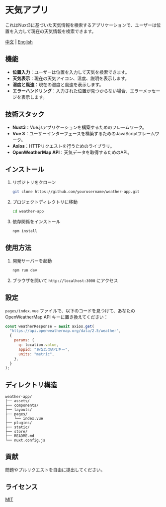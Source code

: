 # 天気アプリ

これはNuxt3に基づいた天気情報を検索するアプリケーションで、ユーザーは位置を入力して現在の天気情報を検索できます。

[中文](README_ZH.md) | [English](README_EN.md)

## 機能

- **位置入力**：ユーザーは位置を入力して天気を検索できます。
- **天気表示**：現在の天気アイコン、温度、説明を表示します。
- **湿度と風速**：現在の湿度と風速を表示します。
- **エラーハンドリング**：入力された位置が見つからない場合、エラーメッセージを表示します。

## 技術スタック

- **Nuxt3**：Vue.jsアプリケーションを構築するためのフレームワーク。
- **Vue 3**：ユーザーインターフェースを構築するためのJavaScriptフレームワーク。
- **Axios**：HTTPリクエストを行うためのライブラリ。
- **OpenWeatherMap API**：天気データを取得するためのAPI。

## インストール

1. リポジトリをクローン

    ```bash
    git clone https://github.com/yourusername/weather-app.git
    ```

2. プロジェクトディレクトリに移動

    ```bash
    cd weather-app
    ```

3. 依存関係をインストール

    ```bash
    npm install
    ```

## 使用方法

1. 開発サーバーを起動

    ```bash
    npm run dev
    ```

2. ブラウザを開いて `http://localhost:3000` にアクセス

## 設定

`pages/index.vue` ファイルで、以下のコードを見つけて、あなたの OpenWeatherMap API キーに置き換えてください：

```javascript
const weatherResponse = await axios.get(
  "https://api.openweathermap.org/data/2.5/weather",
  {
    params: {
      q: location.value,
      appid: "あなたのAPIキー",
      units: "metric",
    },
  }
);
```

## ディレクトリ構造

```plaintext
weather-app/
├── assets/
├── components/
├── layouts/
├── pages/
│   └── index.vue
├── plugins/
├── static/
├── store/
├── README.md
└── nuxt.config.js
```

## 貢献

問題やプルリクエストを自由に提出してください。

## ライセンス

[MIT](LICENSE)